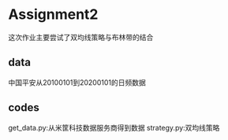 # Assignment2
这次作业主要尝试了双均线策略与布林带的结合

## data
中国平安从20100101到20200101的日频数据

## codes
get_data.py:从米筐科技数据服务商得到数据
strategy.py:双均线策略
